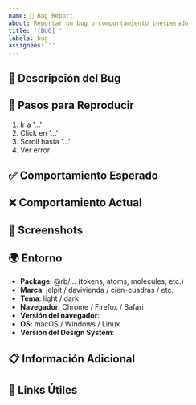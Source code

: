 ```yaml
---
name: 🐛 Bug Report
about: Reportar un bug o comportamiento inesperado
title: '[BUG] '
labels: bug
assignees: ''
---
```


## 🐛 Descripción del Bug

<!-- Una descripción clara y concisa del bug -->

## 🔄 Pasos para Reproducir

1. Ir a '...'
2. Click en '...'
3. Scroll hasta '...'
4. Ver error

## ✅ Comportamiento Esperado

<!-- Qué esperabas que sucediera -->

## ❌ Comportamiento Actual

<!-- Qué está sucediendo actualmente -->

## 📸 Screenshots

<!-- Si aplica, agrega screenshots para explicar el problema -->

## 🌍 Entorno

- **Package**: @rb/... (tokens, atoms, molecules, etc.)
- **Marca**: jelpit / davivienda / cien-cuadras / etc.
- **Tema**: light / dark
- **Navegador**: Chrome / Firefox / Safari
- **Versión del navegador**: 
- **OS**: macOS / Windows / Linux
- **Versión del Design System**: 

## 📋 Información Adicional

<!-- Cualquier información adicional relevante -->

## 🔗 Links Útiles

<!-- Links a CodePen, StackBlitz, o repositorios de ejemplo -->

